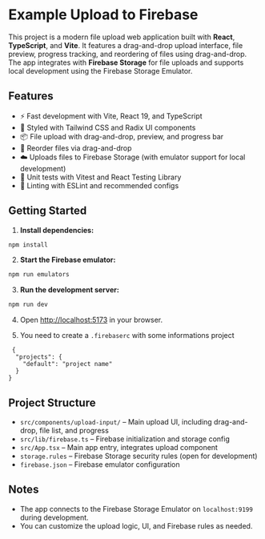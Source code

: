 # Example Upload to Firebase

This project is a modern file upload web application built with **React**, **TypeScript**, and **Vite**. It features a drag-and-drop upload interface, file preview, progress tracking, and reordering of files using drag-and-drop. The app integrates with **Firebase Storage** for file uploads and supports local development using the Firebase Storage Emulator.

## Features

- ⚡️ Fast development with Vite, React 19, and TypeScript
- 🎨 Styled with Tailwind CSS and Radix UI components
- 📦 File upload with drag-and-drop, preview, and progress bar
- 🔄 Reorder files via drag-and-drop
- ☁️ Uploads files to Firebase Storage (with emulator support for local development)
- 🧪 Unit tests with Vitest and React Testing Library
- 🧹 Linting with ESLint and recommended configs

## Getting Started

1. **Install dependencies:**

```sh
npm install
```

2. **Start the Firebase emulator:**

```sh
npm run emulators
```

3. **Run the development server:**

```sh
npm run dev
```

4. Open [http://localhost:5173](http://localhost:5173) in your browser.

5. You need to create a `.firebaserc` with some informations project

```
 {
  "projects": {
    "default": "project name"
  }
}

```

## Project Structure

- `src/components/upload-input/` – Main upload UI, including drag-and-drop, file list, and progress
- `src/lib/firebase.ts` – Firebase initialization and storage config
- `src/App.tsx` – Main app entry, integrates upload component
- `storage.rules` – Firebase Storage security rules (open for development)
- `firebase.json` – Firebase emulator configuration

## Notes

- The app connects to the Firebase Storage Emulator on `localhost:9199` during development.
- You can customize the upload logic, UI, and Firebase rules as needed.
